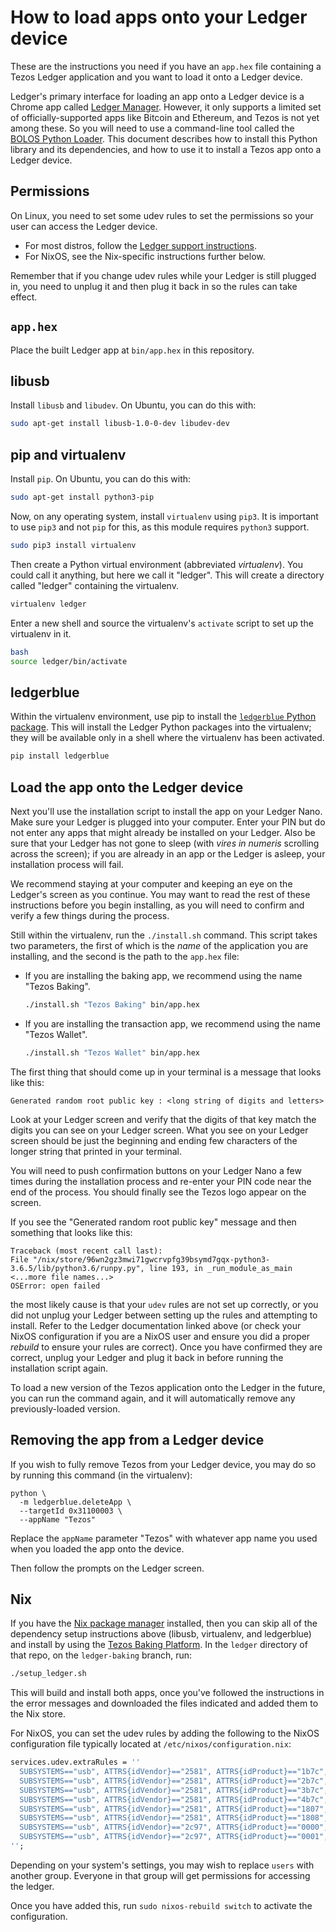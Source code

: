 # How to load apps onto your Ledger device

These are the instructions you need if you have an `app.hex` file containing a
Tezos Ledger application and you want to load it onto a Ledger device.

Ledger's primary interface for loading an app onto a Ledger device is a Chrome
app called [Ledger Manager][ledger-manager]. However, it only supports a limited
set of officially-supported apps like Bitcoin and Ethereum, and Tezos is not yet
among these. So you will need to use a command-line tool called the [BOLOS
Python Loader][bolos-python-loader]. This document describes how to install this
Python library and its dependencies, and how to use it to install a Tezos app
onto a Ledger device.

## Permissions

On Linux, you need to set some udev rules to set the permissions so your user
can access the Ledger device.

* For most distros, follow the [Ledger support instructions][ledger-udev].
* For NixOS, see the Nix-specific instructions further below.

Remember that if you change udev rules while your Ledger is still plugged in,
you need to unplug it and then plug it back in so the rules can take effect.

## `app.hex`

Place the built Ledger app at `bin/app.hex` in this repository.

## libusb

Install `libusb` and `libudev`. On Ubuntu, you can do this with:

```bash
sudo apt-get install libusb-1.0-0-dev libudev-dev
```

## pip and virtualenv

Install `pip`. On Ubuntu, you can do this with:

```bash
sudo apt-get install python3-pip
```

Now, on any operating system, install `virtualenv` using `pip3`. It is important to use
`pip3` and not `pip` for this, as this module requires `python3` support.

```bash
sudo pip3 install virtualenv
```

Then create a Python virtual environment (abbreviated *virtualenv*). You could
call it anything, but here we call it "ledger". This will create a directory
called "ledger" containing the virtualenv.

```bash
virtualenv ledger
```

Enter a new shell and source the virtualenv's `activate` script to set up the
virtualenv in it.

```bash
bash
source ledger/bin/activate
```

## ledgerblue

Within the virtualenv environment, use pip to install the [`ledgerblue` Python
package][pypi-ledgerblue]. This will install the Ledger Python packages into the
virtualenv; they will be available only in a shell where the virtualenv has been
activated.

```bash
pip install ledgerblue
```

## Load the app onto the Ledger device

Next you'll use the installation script to install the app on your Ledger Nano.
Make sure your Ledger is plugged into your computer. Enter your PIN but do not
enter any apps that might already be installed on your Ledger. Also be sure that
your Ledger has not gone to sleep (with *vires in numeris* scrolling across the
screen); if you are already in an app or the Ledger is asleep, your installation
process will fail.

We recommend staying at your computer and keeping an eye on the Ledger's screen
as you continue. You may want to read the rest of these instructions before you
begin installing, as you will need to confirm and verify a few things during the
process.

Still within the virtualenv, run the `./install.sh` command. This script
takes two parameters, the first of which is the *name* of the application
you are installing, and the second is the path to the `app.hex` file:

* If you are installing the baking app, we recommend using the name "Tezos
  Baking".

  ```bash
  ./install.sh "Tezos Baking" bin/app.hex
  ```

* If you are installing the transaction app, we recommend using the name "Tezos
  Wallet".

  ```bash
  ./install.sh "Tezos Wallet" bin/app.hex
  ```

The first thing that should come up in your terminal is a message that looks
like this:

```
Generated random root public key : <long string of digits and letters>
```

Look at your Ledger screen and verify that the digits of that key match the
digits you can see on your Ledger screen. What you see on your Ledger screen
should be just the beginning and ending few characters of the longer string that
printed in your terminal.

You will need to push confirmation buttons on your Ledger Nano a few times
during the installation process and re-enter your PIN code near the end of the
process. You should finally see the Tezos logo appear on the screen.

If you see the "Generated random root public key" message and then something
that looks like this:

```
Traceback (most recent call last):
File "/nix/store/96wn2gz3mwi71gwcrvpfg39bsymd7gqx-python3-3.6.5/lib/python3.6/runpy.py", line 193, in _run_module_as_main
<...more file names...>
OSError: open failed
```

the most likely cause is that your `udev` rules are not set up correctly, or you
did not unplug your Ledger between setting up the rules and attempting to
install. Refer to the Ledger documentation linked above (or check your NixOS
configuration if you are a NixOS user and ensure you did a proper *rebuild* to
ensure your rules are correct). Once you have confirmed they are correct, unplug
your Ledger and plug it back in before running the installation script again.

To load a new version of the Tezos application onto the Ledger in the future,
you can run the command again, and it will automatically remove any
previously-loaded version.

## Removing the app from a Ledger device

If you wish to fully remove Tezos from your Ledger device, you may do so by
running this command (in the virtualenv):

```
python \
  -m ledgerblue.deleteApp \
  --targetId 0x31100003 \
  --appName "Tezos"
```

Replace the `appName` parameter "Tezos" with whatever app name you used when you
loaded the app onto the device.

Then follow the prompts on the Ledger screen.

## Nix

If you have the [Nix package manager][nix] installed, then you can skip all of
the dependency setup instructions above (libusb, virtualenv, and ledgerblue) and
install by using the [Tezos Baking Platform](https://gitlab.com/obsidian.systems/tezos-baking-platform).
In the `ledger` directory of that repo, on the `ledger-baking` branch, run:

```bash
./setup_ledger.sh
```

This will build and install both apps, once you've followed the instructions in the error messages
and downloaded the files indicated and added them to the Nix store.

For NixOS, you can set the udev rules by adding the following to the NixOS
configuration file typically located at `/etc/nixos/configuration.nix`:

```nix
services.udev.extraRules = ''
  SUBSYSTEMS=="usb", ATTRS{idVendor}=="2581", ATTRS{idProduct}=="1b7c", MODE="0660", GROUP="users"
  SUBSYSTEMS=="usb", ATTRS{idVendor}=="2581", ATTRS{idProduct}=="2b7c", MODE="0660", GROUP="users"
  SUBSYSTEMS=="usb", ATTRS{idVendor}=="2581", ATTRS{idProduct}=="3b7c", MODE="0660", GROUP="users"
  SUBSYSTEMS=="usb", ATTRS{idVendor}=="2581", ATTRS{idProduct}=="4b7c", MODE="0660", GROUP="users"
  SUBSYSTEMS=="usb", ATTRS{idVendor}=="2581", ATTRS{idProduct}=="1807", MODE="0660", GROUP="users"
  SUBSYSTEMS=="usb", ATTRS{idVendor}=="2581", ATTRS{idProduct}=="1808", MODE="0660", GROUP="users"
  SUBSYSTEMS=="usb", ATTRS{idVendor}=="2c97", ATTRS{idProduct}=="0000", MODE="0660", GROUP="users"
  SUBSYSTEMS=="usb", ATTRS{idVendor}=="2c97", ATTRS{idProduct}=="0001", MODE="0660", GROUP="users"
'';
```

Depending on your system's settings, you may wish to replace `users` with another group. Everyone
in that group will get permissions for accessing the ledger.

Once you have added this, run `sudo nixos-rebuild switch` to activate the configuration.

  [ledger-udev]: https://support.ledgerwallet.com/hc/en-us/articles/115005165269
  [ledger-manager]: https://www.ledgerwallet.com/apps/manager
  [bolos-python-loader]: https://ledger.readthedocs.io/projects/blue-loader-python/en/0.1.16/index.html
  [pypi-ledgerblue]: https://pypi.org/project/ledgerblue/
  [nix]: https://nixos.org/nix/
